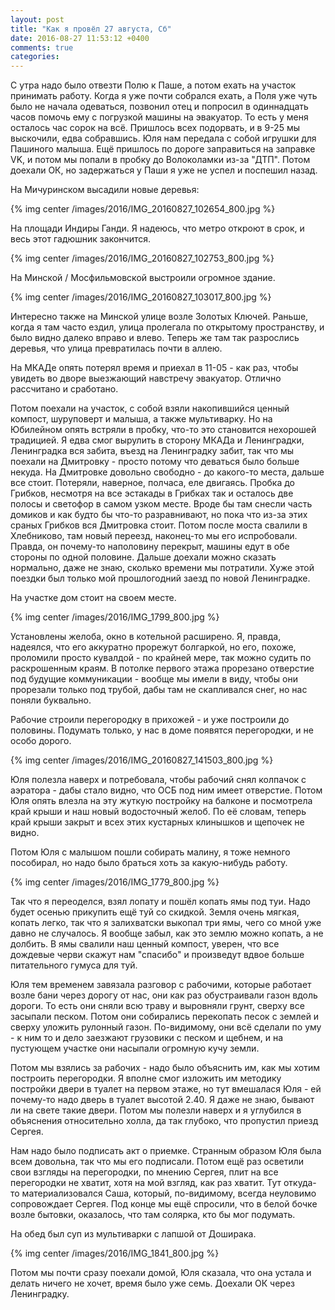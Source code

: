 ```yaml
---
layout: post
title: "Как я провёл 27 августа, Сб"
date: 2016-08-27 11:53:12 +0400
comments: true
categories: 
---
```

С утра надо было отвезти Полю к Паше, а потом ехать на участок принимать работу. Когда я уже почти собрался ехать, а Поля уже чуть было не начала одеваться, позвонил отец и попросил в одиннадцать часов помочь ему с погрузкой машины на эвакуатор. То есть у меня осталось час сорок на всё. Пришлось всех подорвать, и в 9-25 мы выскочили, едва собравшись. Юля нам передала с собой игрушки для Пашиного малыша. Ещё пришлось по дороге заправиться на заправке VK, и потом мы попали в пробку до Волоколамки из-за "ДТП". Потом доехали ОК, но задержаться у Паши я уже не успел и поспешил назад.

На Мичуринском высадили новые деревья:

{% img center /images/2016/IMG_20160827_102654_800.jpg %}

На площади Индиры Ганди. Я надеюсь, что метро откроют в срок, и весь этот гадюшник закончится.

{% img center /images/2016/IMG_20160827_102753_800.jpg %}

На Минской / Мосфильмовской выстроили огромное здание.

{% img center /images/2016/IMG_20160827_103017_800.jpg %}

Интересно также на Минской улице возле Золотых Ключей. Раньше, когда я там часто ездил, улица пролегала по открытому пространству, и было видно далеко вправо и влево. Теперь же там так разрослись деревья, что улица превратилась почти в аллею.

На МКАДе опять потерял время и приехал в 11-05 - как раз, чтобы увидеть во дворе выезжающий навстречу эвакуатор. Отлично рассчитано и сработано.

Потом поехали на участок, с собой взяли накопившийся ценный компост, шуруповерт и малыша, а также мультиварку. Но на Юбилейном опять встряли в пробку, что-то это становится нехорошей традицией. Я едва смог вырулить в сторону МКАДа и Ленинградки, Ленинградка вся забита, въезд на Ленинградку забит, так что мы поехали на Дмитровку - просто потому что деваться было больше некуда. На Дмитровке довольно свободно - до какого-то места, дальше все стоит. Потеряли, наверное, полчаса, еле двигаясь. Пробка до Грибков, несмотря на все эстакады в Грибках так и осталось две полосы и светофор в самом узком месте. Вроде бы там снесли часть домиков и как будто бы что-то разравнивают, но пока что из-за этих сраных Грибков вся Дмитровка стоит. Потом после моста свалили в Хлебниково, там новый переезд, наконец-то мы его испробовали. Правда, он почему-то наполовину перекрыт, машины едут в обе стороны по одной половине. Дальше доехали можно сказать нормально, даже не знаю, сколько времени мы потратили. Хуже этой поездки был только мой прошлогодний заезд по новой Ленинградке. 

На участке дом стоит на своем месте.

{% img center /images/2016/IMG_1799_800.jpg %}

Установлены желоба, окно в котельной расширено. Я, правда, надеялся, что его аккуратно прорежут болгаркой, но его, похоже, проломили просто кувалдой - по крайней мере, так можно судить по раскрошенным краям. В потолке первого этажа прорезано отверстие под будущие коммуникации - вообще мы имели в виду, чтобы они прорезали только под трубой, дабы там не скапливался снег, но нас поняли буквально.

Рабочие строили перегородку в прихожей - и уже построили до половины. Подумать только, у нас в доме появятся перегородки, и не особо дорого.

{% img center /images/2016/IMG_20160827_141503_800.jpg %}

Юля полезла наверх и потребовала, чтобы рабочий снял колпачок с аэратора - дабы стало видно, что ОСБ под ним имеет отверстие. Потом Юля опять влезла на эту жуткую постройку на балконе и посмотрела край крыши и наш новый водосточный желоб. По её словам, теперь край крыши закрыт и всех этих кустарных клинышков и щепочек не видно. 

Потом Юля с малышом пошли собирать малину, я тоже немного пособирал, но надо было браться хоть за какую-нибудь работу. 

{% img center /images/2016/IMG_1779_800.jpg %}

Так что я переоделся, взял лопату и пошёл копать ямы под туи. Надо будет осенью прикупить ещё туй со скидкой. Земля очень мягкая, копать легко, так что я залихватски выкопал три ямы, чего со мной уже давно не случалось. Я вообще забыл, как это землю можно копать, а не долбить. В ямы свалили наш ценный компост, уверен, что все дождевые черви скажут нам "спасибо" и произведут вдвое больше питательного гумуса для туй.

Юля тем временем завязала разговор с рабочими, которые работает возле бани через дорогу от нас, они как раз обустраивали газон вдоль дороги. То есть они сняли всю траву и выровняли грунт, сверху все засыпали песком. Потом они собирались перекопать песок с землей и сверху уложить рулонный газон. По-видимому, они всё сделали по уму - к ним то и дело заезжают грузовики с песком и щебнем, и на пустующем участке они насыпали огромную кучу земли.

Потом мы взялись за рабочих - надо было объяснить им, как мы хотим построить перегородки. Я вполне смог изложить им методику постройки двери в туалет на первом этаже, но тут вмешалася Юля - ей почему-то надо дверь в туалет высотой 2.40. Я даже не знаю, бывают ли на свете такие двери. Потом мы полезли наверх и я углубился в объяснения относительно холла, да так глубоко, что пропустил приезд Сергея. 

Нам надо было подписать акт о приемке. Странным образом Юля была всем довольна, так что мы его подписали. Потом ещё раз осветили свои взгляды на перегородки, по мнению Сергея, плит на все перегородки не хватит, хотя на мой взгляд, как раз хватит. Тут откуда-то материализовался Саша, который, по-видимому, всегда неуловимо сопровождает Сергея. Под конце мы ещё спросили, что в белой бочке возле бытовки, оказалось, что там солярка, кто бы мог подумать.

На обед был суп из мультиварки с лапшой от Доширака.

{% img center /images/2016/IMG_1841_800.jpg %}

Потом мы почти сразу поехали домой, Юля сказала, что она устала и делать ничего не хочет, время было уже семь. Доехали ОК через Ленинградку.
